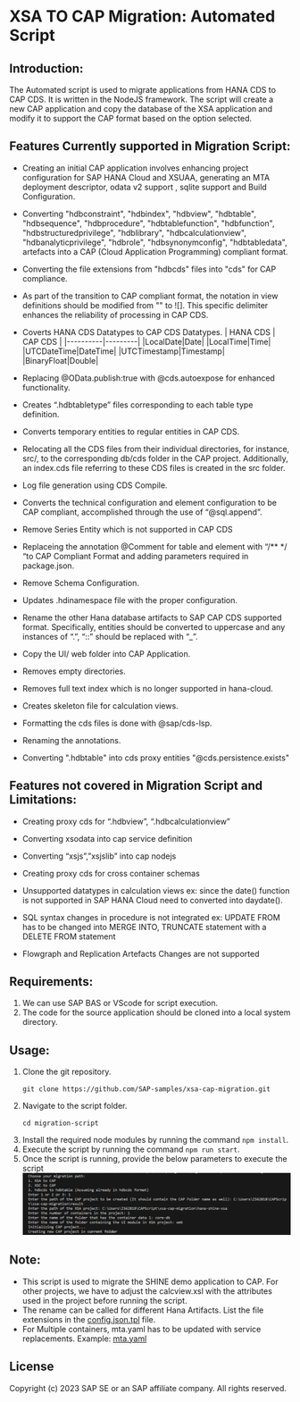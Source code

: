 XSA TO CAP Migration: Automated Script
=====================================
## Introduction:
The Automated script is used to migrate applications from HANA CDS to CAP CDS. It is written in the NodeJS framework. The script will create a new CAP application and copy the database of the XSA application and modify it to support the CAP format based on the option selected.

## Features Currently supported in Migration Script:
- Creating an initial CAP application involves enhancing project configuration for SAP HANA Cloud and XSUAA, generating an MTA deployment descriptor, odata v2 support , sqlite support and Build Configuration.
  
- Converting "hdbconstraint", "hdbindex", "hdbview", "hdbtable", "hdbsequence", "hdbprocedure", "hdbtablefunction", "hdbfunction", "hdbstructuredprivilege", "hdblibrary", "hdbcalculationview", "hdbanalyticprivilege",
"hdbrole", "hdbsynonymconfig", "hdbtabledata", artefacts into a CAP (Cloud Application Programming) compliant format.

- Converting the file extensions from "hdbcds" files into "cds" for CAP compliance.
  
- As part of the transition to CAP compliant format, the notation in view definitions should be modified from "" to ![]. This specific delimiter enhances the reliability of processing in CAP CDS.
  
- Coverts HANA CDS Datatypes to CAP CDS Datatypes.
       | HANA CDS | CAP CDS |
    |----------|---------|
    |LocalDate|Date|
    |LocalTime|Time|
    |UTCDateTime|DateTime|
    |UTCTimestamp|Timestamp|
    |BinaryFloat|Double|
  
- Replacing @OData.publish:true with @cds.autoexpose for enhanced functionality.
  
- Creates “.hdbtabletype” files corresponding to each table type definition.
  
- Converts temporary entities to regular entities in CAP CDS.
  
- Relocating all the CDS files from their individual directories, for instance, src/, to the corresponding db/cds folder in the CAP project. Additionally, an index.cds file referring to these CDS files is created in the src folder.
  
- Log file generation using CDS Compile.
  
- Converts the technical configuration and element configuration to be CAP compliant, accomplished through the use of “@sql.append”. 
- Remove Series Entity which is not supported in CAP CDS
  
- Replaceing the annotation  @Comment  for table and element with “/** */ “to CAP Compliant Format and adding parameters required in package.json.
  
- Remove Schema Configuration.
  
- Updates .hdinamespace file with the proper configuration.
  
- Rename the other Hana database artifacts to SAP CAP CDS supported format. Specifically, entities should be converted to uppercase and any instances of “.”, “::” should be replaced with “_”.
  
- Copy the UI/ web folder into CAP Application.
  
- Removes empty directories.
  
- Removes full text index which is no longer supported in hana-cloud.
  
- Creates skeleton file for calculation views.
  
- Formatting the cds files is done with @sap/cds-lsp.
  
- Renaming the annotations.

- Converting ".hdbtable" into cds proxy entities "@cds.persistence.exists"

## Features not covered in Migration Script and Limitations:

- Creating proxy cds for  “.hdbview”, “.hdbcalculationview”
  
- Converting xsodata into cap service definition
  
- Converting “xsjs”,”xsjslib” into cap nodejs
  
- Creating proxy cds for cross container schemas
  
- Unsupported datatypes in calculation views ex: since the date() function is not supported in SAP HANA Cloud need to converted into daydate().
  
- SQL syntax changes in procedure is not integrated ex: UPDATE FROM has to be changed into MERGE INTO, TRUNCATE statement with a DELETE FROM statement
  
- Flowgraph and Replication Artefacts Changes  are not supported

## Requirements:

1. We can use SAP BAS or VScode for script execution.
2. The code for the source application should be cloned into a local system directory.

## Usage:

1. Clone the git repository.
    ```
    git clone https://github.com/SAP-samples/xsa-cap-migration.git
    ```
2. Navigate to the script folder.
   ```
   cd migration-script
   ```
3. Install the required node modules by running the command `npm install`.
4. Execute the script by running the command `npm run start`.
5. Once the script is running, provide the below parameters to execute the script
![parameters](./images/parameters.png)

## Note:
- This script is used to migrate the SHINE demo application to CAP. For other projects, we have to adjust the calcview.xsl with the attributes used in the project before running the script.
- The rename can be called for different Hana Artifacts. List the file extensions in the [config.json.tpl](config.json.tpl) file.
- For Multiple containers, mta.yaml has to be updated with service replacements. Example: [mta.yaml](https://github.com/SAP-samples/xsa-cap-migration/blob/main/hana-shine-cap/mta.yaml#L48-L56)

## License
Copyright (c) 2023 SAP SE or an SAP affiliate company. All rights reserved.
